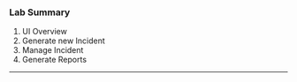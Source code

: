 ### Lab Summary
1. UI Overview
2. Generate new Incident
3. Manage Incident
4. Generate Reports

---


